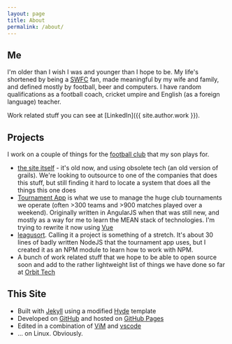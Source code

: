 ```yaml
---
layout: page
title: About
permalink: /about/
---
```


## Me

I'm older than I wish I was and younger than I hope to be. My life's shortened by being a [SWFC](https://www.swfc.co.uk) fan, made meaningful by my wife and family, and defined mostly by football, beer and computers. I have random qualifications as a football coach, cricket umpire and English (as a foreign language) teacher.

Work related stuff you can see at [LinkedIn]({{ site.author.work }}).


## Projects

I work on a couple of things for the [football club](https://www.stbgfc.co.uk) that 
my son plays for.

* [the site itself](https://github.com/STBGFC/footy) - it's old now, and using obsolete tech (an old version of grails). We're looking to outsource to one of the companies that does this stuff, but still finding it hard to locate a system that does all the things this one does  
* [Tournament App](https://github.com/STBGFC/tournament-app) is what we use to manage the huge club tournaments we operate (often >300 teams and >900 matches played over a weekend). Originally written in AngularJS when that was still new, and mostly as a way for me to learn the MEAN stack of technologies. I'm trying to rewrite it now using [Vue](https://vuejs.org)
* [leagusort](https://github.com/davison/leaguesort). Calling it a project is something of a stretch. It's about 30 lines of badly written NodeJS that the tournament app uses, but I created it as an NPM module to learn how to work with NPM.
* A bunch of work related stuff that we hope to be able to open source soon and add to the rather lightweight list of things we have done so far at [Orbit Tech](https://github.com/orbit-tech)


## This Site

* Built with [Jekyll](http://jekyllrb.com) using a modified [Hyde](https://github.com/poole/hyde) template
* Developed on [GitHub](https://github.com/davison/davison.github.io) and hosted on [GitHub Pages](https://pages.github.com)
* Edited in a combination of [ViM](https://www.vim.org/) and [vscode](https://code.visualstudio.com/)
* ... on Linux. Obviously.

